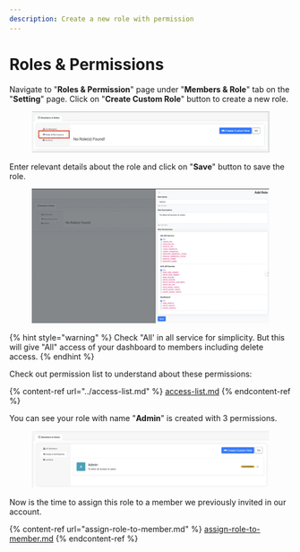 ```yaml
---
description: Create a new role with permission
---
```


# Roles & Permissions

Navigate to "**Roles & Permission**" page under "**Members & Role**" tab on the "**Setting**" page. Click on "**Create Custom Role**" button to create a new role.&#x20;

<figure><img src="../../../.gitbook/assets/image (54).png" alt=""><figcaption></figcaption></figure>

Enter relevant details about the role and click on "**Save**" button to save the role.&#x20;

<figure><img src="../../../.gitbook/assets/image (55).png" alt=""><figcaption></figcaption></figure>

{% hint style="warning" %}
Check "All' in all service for simplicity. But this will give "All" access of your dashboard to members including delete access.&#x20;
{% endhint %}

Check out permission list to understand about these permissions:&#x20;

{% content-ref url="../access-list.md" %}
[access-list.md](../access-list.md)
{% endcontent-ref %}

You can see your role with name "**Admin**" is created with 3 permissions.&#x20;

<figure><img src="../../../.gitbook/assets/image (56).png" alt=""><figcaption></figcaption></figure>

Now is the time to assign this role to a member we previously invited in our account.&#x20;

{% content-ref url="assign-role-to-member.md" %}
[assign-role-to-member.md](assign-role-to-member.md)
{% endcontent-ref %}
